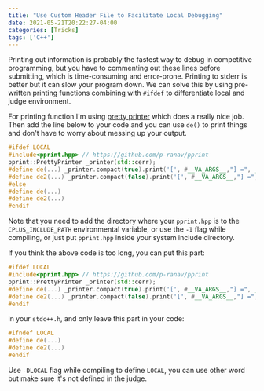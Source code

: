 ```yaml
---
title: "Use Custom Header File to Facilitate Local Debugging"
date: 2021-05-21T20:22:27-04:00
categories: [Tricks]
tags: ['C++']
---
```

Printing out information is probably the fastest way to debug in competitive programming, but you have to commenting out these lines before submitting, which is time-consuming and error-prone. Printing to stderr is better but it can slow your program down. We can solve this by using pre-written printing functions combining with `#ifdef` to differentiate local and judge environment.

For printing function I'm using [pretty printer](https://github.com/p-ranav/pprint) which does a really nice job. Then add the line below to your code and you can use `de()` to print things and don't have to worry about messing up your output.

```cpp
#ifdef LOCAL
#include<pprint.hpp> // https://github.com/p-ranav/pprint
pprint::PrettyPrinter _printer(std::cerr);
#define de(...) _printer.compact(true).print('[', #__VA_ARGS__,"] =", __VA_ARGS__)
#define de2(...) _printer.compact(false).print('[', #__VA_ARGS__,"] =", __VA_ARGS__)
#else
#define de(...)
#define de2(...)
#endif
```

Note that you need to add the directory where your `pprint.hpp` is to the `CPLUS_INCLUDE_PATH` environmental variable, or use the `-I` flag while compiling, or just put `pprint.hpp` inside your  system include directory.

If you think the above code is too long, you can put this part:
```cpp
#ifdef LOCAL
#include<pprint.hpp> // https://github.com/p-ranav/pprint
pprint::PrettyPrinter _printer(std::cerr);
#define de(...) _printer.compact(true).print('[', #__VA_ARGS__,"] =", __VA_ARGS__)
#define de2(...) _printer.compact(false).print('[', #__VA_ARGS__,"] =", __VA_ARGS__)
#endif
```
in your `stdc++.h`, and only leave this part in your code:
```cpp
#ifndef LOCAL
#define de(...)
#define de2(...)
#endif
```

Use `-DLOCAL` flag while compiling to define `LOCAL`, you can use other word but make sure it's not defined in the judge.
